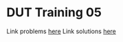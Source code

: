 # DUT Training 05
Link problems [here](https://codeforces.com/gym/103150)
Link solutions [here](https://codeforces.com/blog/entry/92094)
